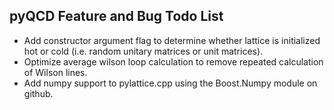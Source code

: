 pyQCD Feature and Bug Todo List
-------------------------------

- Add constructor argument flag to determine whether lattice is initialized hot or cold (i.e. random unitary matrices or unit matrices).
- Optimize average wilson loop calculation to remove repeated calculation of Wilson lines.
- Add numpy support to pylattice.cpp using the Boost.Numpy module on github.
